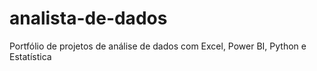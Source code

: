 # analista-de-dados
Portfólio de projetos de análise de dados com Excel, Power BI, Python e Estatística
